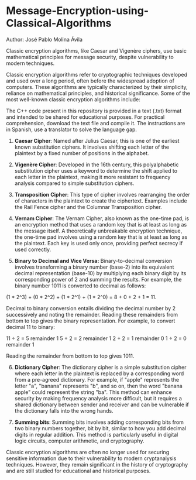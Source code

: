 # Message-Encryption-using-Classical-Algorithms
Author: José Pablo Molina Ávila

Classic encryption algorithms, like Caesar and Vigenère ciphers, use basic mathematical principles for message security, despite vulnerability to modern techniques.

Classic encryption algorithms refer to cryptographic techniques developed and used over a long period, often before the widespread adoption of computers. These algorithms are typically characterized by their simplicity, reliance on mathematical principles, and historical significance. Some of the most well-known classic encryption algorithms include:

The C++ code present in this repository is provided in a text (.txt) format and intended to be shared for educational purposes. For practical comprehension, download the text file and compile it. The instructions are in Spanish, use a translator to solve the language gap.

1. **Caesar Cipher**: Named after Julius Caesar, this is one of the earliest known substitution ciphers. It involves shifting each letter of the plaintext by a fixed number of positions in the alphabet.

2. **Vigenère Cipher**: Developed in the 16th century, this polyalphabetic substitution cipher uses a keyword to determine the shift applied to each letter in the plaintext, making it more resistant to frequency analysis compared to simple substitution ciphers.

3. **Transposition Cipher**: This type of cipher involves rearranging the order of characters in the plaintext to create the ciphertext. Examples include the Rail Fence cipher and the Columnar Transposition cipher.

4. **Vernam Cipher**: The Vernam Cipher, also known as the one-time pad, is an encryption method that uses a random key that is at least as long as the message itself. A theoretically unbreakable encryption technique, the one-time pad involves using a random key that is at least as long as the plaintext. Each key is used only once, providing perfect secrecy if used correctly.

5. **Binary to Decimal and Vice Versa:**
Binary-to-decimal conversion involves transforming a binary number (base-2) into its equivalent decimal representation (base-10) by multiplying each binary digit by its corresponding power of 2 and summing the results. For example, the binary number 1011 is converted to decimal as follows: 

(1 * 2^3) + (0 * 2^2) + (1 * 2^1) + (1 * 2^0) = 8 + 0 + 2 + 1 = 11.

Decimal to binary conversion entails dividing the decimal number by 2 successively and noting the remainder. Reading these remainders from bottom to top gives the binary representation. For example, to convert decimal 11 to binary:

11 ÷ 2 = 5 remainder 1
5 ÷ 2 = 2 remainder 1
2 ÷ 2 = 1 remainder 0
1 ÷ 2 = 0 remainder 1

Reading the remainder from bottom to top gives 1011.

6. **Dictionary Cipher**: The dictionary cipher is a simple substitution cipher where each letter in the plaintext is replaced by a corresponding word from a pre-agreed dictionary. For example, if "apple" represents the letter "a", "banana" represents "b", and so on, then the word "banana apple" could represent the string "ba". This method can enhance security by making frequency analysis more difficult, but it requires a shared dictionary between sender and receiver and can be vulnerable if the dictionary falls into the wrong hands.

7. **Summing bits**: Summing bits involves adding corresponding bits from two binary numbers together, bit by bit, similar to how you add decimal digits in regular addition. This method is particularly useful in digital logic circuits, computer arithmetic, and cryptography.

Classic encryption algorithms are often no longer used for securing sensitive information due to their vulnerability to modern cryptanalysis techniques. However, they remain significant in the history of cryptography and are still studied for educational and historical purposes.
